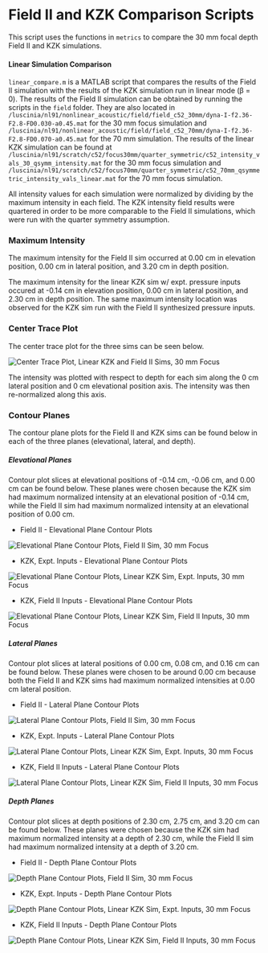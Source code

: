 Field II and KZK Comparison Scripts
===================================

This script uses the functions in `metrics` to compare the 30 mm focal depth Field II and KZK simulations.

#### Linear Simulation Comparison
`linear_compare.m` is a MATLAB script that compares the results of the Field II simulation with the results of the KZK simulation run in linear mode (β = 0). The results of the Field II simulation can be obtained by running the scripts in the `field` folder. They are also located in `/luscinia/nl91/nonlinear_acoustic/field/field_c52_30mm/dyna-I-f2.36-F2.8-FD0.030-a0.45.mat` for the 30 mm focus simulation and `/luscinia/nl91/nonlinear_acoustic/field/field_c52_70mm/dyna-I-f2.36-F2.8-FD0.070-a0.45.mat` for the 70 mm simulation. The results of the linear KZK simulation can be found at `/luscinia/nl91/scratch/c52/focus30mm/quarter_symmetric/c52_intensity_vals_30_qsymm_intensity.mat` for the 30 mm focus simulation and `/luscinia/nl91/scratch/c52/focus70mm/quarter_symmetric/c52_70mm_qsymmetric_intensity_vals_linear.mat` for the 70 mm focus simulation.

All intensity values for each simulation were normalized by dividing by the maximum intensity in each field. The KZK intensity field results were quartered in order to be more comparable to the Field II simulations, which were run with the quarter symmetry assumption.

### Maximum Intensity
The maximum intensity for the Field II sim occurred at 0.00 cm in elevation position, 0.00 cm in lateral position, and 3.20 cm in depth position.

The maximum intensity for the linear KZK sim w/ expt. pressure inputs occured at -0.14 cm in elevation position, 0.00 cm in lateral position, and 2.30 cm in depth position. The same maximum intensity location was observed for the KZK sim run with the Field II synthesized pressure inputs.

### Center Trace Plot
The center trace plot for the three sims can be seen below.

![Center Trace Plot, Linear KZK and Field II Sims, 30 mm Focus](https://raw.githubusercontent.com/Ningrui-Li/nonlinear_acoustic/master/comparisons/focus30mm/field_kzk_centertrace_c52_30mm.png)

The intensity was plotted with respect to depth for each sim along the 0 cm lateral position and 0 cm elevational position axis. The intensity was then re-normalized along this axis.

### Contour Planes
The contour plane plots for the Field II and KZK sims can be found below in each of the three planes (elevational, lateral, and depth).

##### Elevational Planes
Contour plot slices at elevational positions of -0.14 cm, -0.06 cm, and 0.00 cm can be found below. These planes were chosen because the KZK sim had maximum normalized intensity at an elevational position of -0.14 cm, while the Field II sim had maximum normalized intensity at an elevational position of 0.00 cm.

 * Field II - Elevational Plane Contour Plots

![Elevational Plane Contour Plots, Field II Sim, 30 mm Focus](https://raw.githubusercontent.com/Ningrui-Li/nonlinear_acoustic/master/comparisons/focus30mm/field2_30mm_elevational.png)

 * KZK, Expt. Inputs - Elevational Plane Contour Plots

![Elevational Plane Contour Plots, Linear KZK Sim, Expt. Inputs, 30 mm Focus](https://raw.githubusercontent.com/Ningrui-Li/nonlinear_acoustic/master/comparisons/focus30mm/kzk_30mm_elevational.png)

 * KZK, Field II Inputs - Elevational Plane Contour Plots

![Elevational Plane Contour Plots, Linear KZK Sim, Field II Inputs, 30 mm Focus](https://raw.githubusercontent.com/Ningrui-Li/nonlinear_acoustic/master/comparisons/focus30mm/kzk_f2_input_30mm_elevational.png)


##### Lateral Planes
Contour plot slices at lateral positions of 0.00 cm, 0.08 cm, and 0.16 cm can be found below. These planes were chosen to be around 0.00 cm because both the Field II and KZK sims had maximum normalized intensities at 0.00 cm lateral position.

 * Field II - Lateral Plane Contour Plots

![Lateral Plane Contour Plots, Field II Sim, 30 mm Focus](https://raw.githubusercontent.com/Ningrui-Li/nonlinear_acoustic/master/comparisons/focus30mm/field2_30mm_lateral.png)

 * KZK, Expt. Inputs - Lateral Plane Contour Plots

![Lateral Plane Contour Plots, Linear KZK Sim, Expt. Inputs, 30 mm Focus](https://raw.githubusercontent.com/Ningrui-Li/nonlinear_acoustic/master/comparisons/focus30mm/kzk_30mm_lateral.png)

 * KZK, Field II Inputs - Lateral Plane Contour Plots

![Lateral Plane Contour Plots, Linear KZK Sim, Field II Inputs, 30 mm Focus](https://raw.githubusercontent.com/Ningrui-Li/nonlinear_acoustic/master/comparisons/focus30mm/kzk_f2_input_30mm_lateral.png)

##### Depth Planes
Contour plot slices at depth positions of 2.30 cm, 2.75 cm, and 3.20 cm can be found below. These planes were chosen because the KZK sim had maximum normalized intensity at a depth of 2.30 cm, while the Field II sim had maximum normalized intensity at a depth of 3.20 cm.

 * Field II - Depth Plane Contour Plots

![Depth Plane Contour Plots, Field II Sim, 30 mm Focus](https://raw.githubusercontent.com/Ningrui-Li/nonlinear_acoustic/master/comparisons/focus30mm/field2_30mm_depth.png)

 * KZK, Expt. Inputs - Depth Plane Contour Plots

![Depth Plane Contour Plots, Linear KZK Sim, Expt. Inputs, 30 mm Focus](https://raw.githubusercontent.com/Ningrui-Li/nonlinear_acoustic/master/comparisons/focus30mm/kzk_30mm_depth.png)

 * KZK, Field II Inputs - Depth Plane Contour Plots

![Depth Plane Contour Plots, Linear KZK Sim, Field II Inputs, 30 mm Focus](https://raw.githubusercontent.com/Ningrui-Li/nonlinear_acoustic/master/comparisons/focus30mm/kzk_f2_input_30mm_depth.png)
